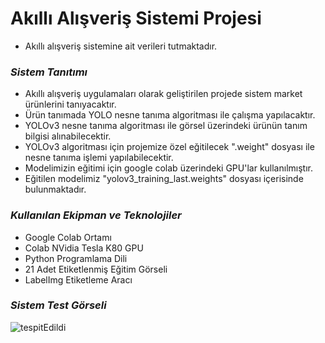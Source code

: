 # Akıllı Alışveriş Sistemi Projesi
- Akıllı alışveriş sistemine ait verileri tutmaktadır.


### _Sistem Tanıtımı_
- Akıllı alışveriş uygulamaları olarak geliştirilen projede sistem market ürünlerini tanıyacaktır. 
- Ürün tanımada YOLO nesne tanıma algoritması ile çalışma yapılacaktır.
- YOLOv3 nesne tanıma algoritması ile görsel üzerindeki ürünün tanım bilgisi alınabilecektir.
- YOLOv3 algoritması için projemize özel eğitilecek ".weight" dosyası ile nesne tanıma işlemi yapılabilecektir. 
- Modelimizin eğitimi için google colab üzerindeki GPU'lar kullanılmıştır.
- Eğitilen modelimiz "yolov3_training_last.weights" dosyası içerisinde bulunmaktadır.

### _Kullanılan Ekipman ve Teknolojiler_
- Google Colab Ortamı
- Colab NVidia Tesla K80 GPU  
- Python Programlama Dili
- 21 Adet Etiketlenmiş Eğitim Görseli
- LabelImg Etiketleme Aracı

### _Sistem Test Görseli_

![tespitEdildi](https://user-images.githubusercontent.com/59895745/147092376-b1e41a95-1f16-4ccc-a498-190952a1ed80.jpg)
